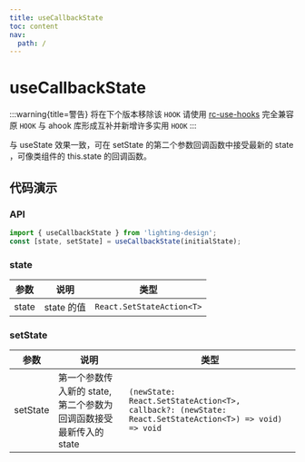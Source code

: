 ```yaml
---
title: useCallbackState
toc: content
nav:
  path: /
---
```


# useCallbackState

:::warning{title=警告}
将在下个版本移除该 `HOOK` 请使用 [rc-use-hooks](https://llq0802.github.io/rc-use-hook) 完全兼容原 `HOOK` 与 ahook 库形成互补并新增许多实用 `HOOK`
:::

与 useState 效果一致，可在 setState 的第二个参数回调函数中接受最新的 state ，可像类组件的 this.state 的回调函数。

## 代码演示

<code src='./demos/Demo1.tsx'></code>

### API

```ts
import { useCallbackState } from 'lighting-design';
const [state, setState] = useCallbackState(initialState);
```

### state

| 参数  | 说明       | 类型                      |
| ----- | ---------- | ------------------------- |
| state | state 的值 | `React.SetStateAction<T>` |

### setState

| 参数     | 说明                                                              | 类型                                                                                                  |
| -------- | ----------------------------------------------------------------- | ----------------------------------------------------------------------------------------------------- |
| setState | 第一个参数传入新的 state,第二个参数为回调函数接受最新传入的 state | `(newState: React.SetStateAction<T>, callback?: (newState: React.SetStateAction<T>) => void) => void` |

